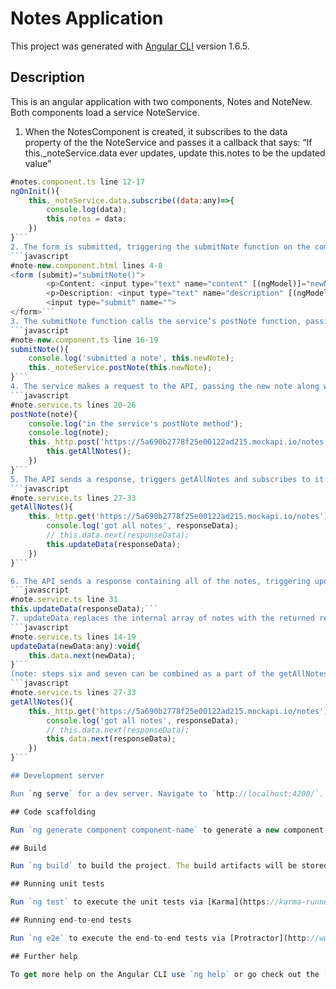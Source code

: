 # Notes Application

This project was generated with [Angular CLI](https://github.com/angular/angular-cli) version 1.6.5.

## Description

This is an angular application with two components, Notes and NoteNew. Both components load a service NoteService. 

1. When the NotesComponent is created, it subscribes to the data property of the the NoteService and passes it a callback that says: “If this._noteService.data ever updates, update this.notes to be the updated value”
```javascript
#notes.component.ts line 12-17
ngOnInit(){
  	this._noteService.data.subscribe((data:any)=>{
  		console.log(data);
  		this.notes = data;
  	})
}```
2. The form is submitted, triggering the submitNote function on the component.
```javascript
#note-new.component.html lines 4-8
<form (submit)="submitNote()">
		<p>Content: <input type="text" name="content" [(ngModel)]="newNote.content"></p>
		<p>Description: <input type="text" name="description" [(ngModel)]="newNote.description"></p>
		<input type="submit" name="">
</form>```
3. The submitNote function calls the service’s postNote function, passing in the value of the new note to it.
```javascript
#note-new.component.ts line 16-19
submitNote(){
  	console.log('submitted a note', this.newNote);
  	this._noteService.postNote(this.newNote);
}```
4. The service makes a request to the API, passing the new note along with the POST request. It subscribes to the returned observable and passes in a callback saying: “If I get a response from the API, trigger my getAllNotes function.
```javascript
#note.service.ts lines 20-26
postNote(note){
  	console.log("in the service's postNote method");
  	console.log(note);
  	this._http.post('https://5a690b2778f25e00122ad215.mockapi.io/notes', note).subscribe(()=>{
  		this.getAllNotes();
	})
}```
5. The API sends a response, triggers getAllNotes and subscribes to it with a callback that says “If I get a response from the API, call updateData on the returned information”
```javascript
#note.service.ts lines 27-33
getAllNotes(){
  	this._http.get('https://5a690b2778f25e00122ad215.mockapi.io/notes').subscribe((responseData:any)=>{
  		console.log('got all notes', responseData);
  		// this.data.next(responseData);
  		this.updateData(responseData);
	})
}```

6. The API sends a response containing all of the notes, triggering updateData
```javascript
#note.service.ts line 31
this.updateData(responseData);```
7. updateData replaces the internal array of notes with the returned results from the API, triggering the subscription on 1.
```javascript
#note.service.ts lines 14-19
updateData(newData:any):void{
	this.data.next(newData);
}```
(note: steps six and seven can be combined as a part of the getAllNotes definition, like this)
```javascript
#note.service.ts lines 27-33
getAllNotes(){
  	this._http.get('https://5a690b2778f25e00122ad215.mockapi.io/notes').subscribe((responseData:any)=>{
  		console.log('got all notes', responseData);
  		// this.data.next(responseData);
  		this.data.next(responseData);
	})
}```

## Development server

Run `ng serve` for a dev server. Navigate to `http://localhost:4200/`. The app will automatically reload if you change any of the source files.

## Code scaffolding

Run `ng generate component component-name` to generate a new component. You can also use `ng generate directive|pipe|service|class|guard|interface|enum|module`.

## Build

Run `ng build` to build the project. The build artifacts will be stored in the `dist/` directory. Use the `-prod` flag for a production build.

## Running unit tests

Run `ng test` to execute the unit tests via [Karma](https://karma-runner.github.io).

## Running end-to-end tests

Run `ng e2e` to execute the end-to-end tests via [Protractor](http://www.protractortest.org/).

## Further help

To get more help on the Angular CLI use `ng help` or go check out the [Angular CLI README](https://github.com/angular/angular-cli/blob/master/README.md).
